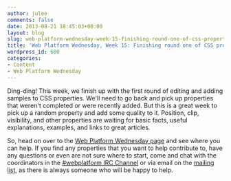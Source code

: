 ```yaml
---
author: julee
comments: false
date: 2013-08-21 18:45:03+00:00
layout: blog
slug: web-platform-wednesday-week-15-finishing-round-one-of-css-properties
title: 'Web Platform Wednesday, Week 15: Finishing round one of CSS properties'
wordpress_id: 600
categories:
- Content
- Web Platform Wednesday
---
```


Ding-ding! This week, we finish up with the first round of editing and adding samples to CSS properties. We'll need to go back and pick up properties that weren't completed or were recently added. But this is a great week to pick up a random property and add some quality to it. Position, clip, visibility, and other properties are waiting for basic facts, useful explanations, examples, and links to great articles.

So, head on over to the [Web Platform Wednesday page](http://docs.webplatform.org/wiki/Meta:web_platform_wednesday#10_July_2013) and see where you can help. If you find any properties that you want to help contribute to, have any questions or even are not sure where to start, come and chat with the coordinators in the [#webplatform IRC Channel](http://webchat.freenode.net/?channels=webplatform) or via email on the [mailing list](mailto:public-webplatform@w3.org), as there is always someone who will be happy to help.
